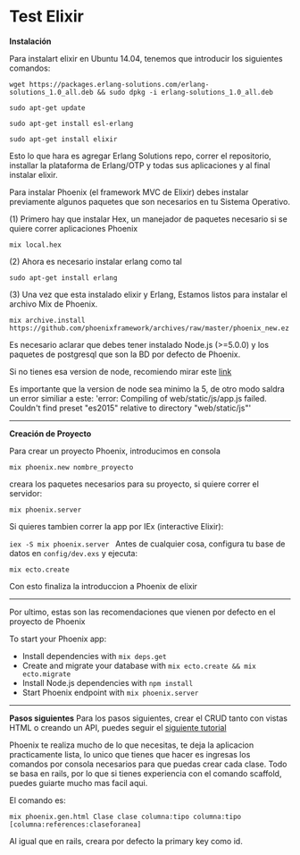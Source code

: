# Test Elixir

**Instalación**

Para instalart elixir en Ubuntu 14.04, tenemos que introducir los siguientes comandos:

`wget https://packages.erlang-solutions.com/erlang-solutions_1.0_all.deb && sudo dpkg -i erlang-solutions_1.0_all.deb
`

`sudo apt-get update
`

`sudo apt-get install esl-erlang
`

`sudo apt-get install elixir
`

Esto lo que hara es agregar Erlang Solutions repo, correr el repositorio, installar la plataforma de Erlang/OTP y todas sus aplicaciones y al final instalar elixir.

Para instalar Phoenix (el framework MVC de Elixir) debes instalar previamente algunos paquetes que son necesarios en tu Sistema Operativo.

(1) Primero hay que instalar Hex, un manejador de paquetes necesario si se quiere correr aplicaciones Phoenix

`mix local.hex
`

(2) Ahora es necesario instalar erlang como tal

`sudo apt-get install erlang
`

(3) Una vez que esta instalado elixir y Erlang, Estamos listos para instalar el archivo Mix de Phoenix.

`mix archive.install https://github.com/phoenixframework/archives/raw/master/phoenix_new.ez
`

Es necesario aclarar que debes tener instalado Node.js (>=5.0.0) y los paquetes de postgresql que son la BD por defecto de Phoenix.

Si no tienes esa version de node, recomiendo mirar este  [link][1]

Es importante que la version de node sea minimo la 5, de otro modo saldra un error similiar a este:
'error: Compiling of web/static/js/app.js failed. Couldn't find preset "es2015" relative to directory "web/static/js"'

-----------------------------------------------
**Creación de Proyecto**

Para crear un proyecto Phoenix, introducimos en consola

`mix phoenix.new nombre_proyecto
`

creara los paquetes necesarios para su proyecto, si quiere correr el servidor:

`mix phoenix.server
`

Si quieres tambien correr la app por IEx (interactive Elixir):

`iex -S mix phoenix.server
`
Antes de cualquier cosa, configura tu base de datos en `config/dev.exs` y ejecuta:

`mix ecto.create
`

Con esto finaliza la introduccion a Phoenix de elixir

----------------------------------------------
Por ultimo, estas son las recomendaciones que vienen por defecto en el proyecto de Phoenix

To start your Phoenix app:

  * Install dependencies with `mix deps.get`
  * Create and migrate your database with `mix ecto.create && mix ecto.migrate`
  * Install Node.js dependencies with `npm install`
  * Start Phoenix endpoint with `mix phoenix.server`


---------------------------------------------
**Pasos siguientes**
Para los pasos siguientes, crear el CRUD tanto con vistas HTML o creando un API, puedes seguir el [siguiente tutorial][2]

Phoenix te realiza mucho de lo que necesitas, te deja la aplicacion practicamente lista, lo unico que tienes que hacer es ingresas los comandos por consola necesarios para que puedas crear cada clase. Todo se basa en rails, por lo que si tienes experiencia con el comando scaffold, puedes guiarte mucho mas facil aqui.

El comando es:

`mix phoenix.gen.html Clase clase columna:tipo columna:tipo [columna:references:claseforanea]`

Al igual que en rails, creara por defecto la primary key como id.

[1]:http://tecadmin.net/upgrade-nodejs-via-npm/#
[2]:http://codetunes.com/2015/phoenix-blog/
